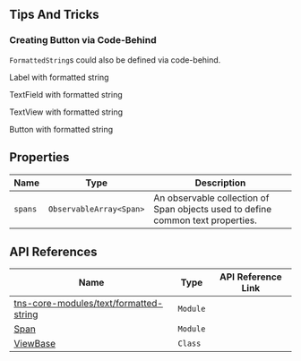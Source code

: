 ## Tips And Tricks

### Creating Button via Code-Behind
`FormattedString`s could also be defined via code-behind.

Label with formatted string
<snippet id='formatted-string-label-code'/>
<snippet id='formatted-string-label-code-ts'/>

TextField with formatted string
<snippet id='formatted-string-textfield-code'/>
<snippet id='formatted-string-textfield-code-ts'/>

TextView with formatted string
<snippet id="formatted-string-textview-code"/>
<snippet id="formatted-string-textview-code-ts"/>

Button with formatted string
<snippet id="formatted-string-button-code"/>
<snippet id="formatted-string-button-code-ts"/>

## Properties

| Name     | Type    | Description    |
|----------|---------|----------------|
| `spans`   | `ObservableArray<Span>` | An observable collection of Span objects used to define common text properties. |


## API References

| Name     | Type    | API Reference Link |
|----------|---------|--------------------|
| [tns-core-modules/text/formatted-string](http://docs.nativescript.org/api-reference/modules/_text_formatted_string_.html) | `Module` | 
| [Span](https://docs.nativescript.org/api-reference/modules/_ui_text_base_span_) | `Module` | 
| [ViewBase](https://docs.nativescript.org/api-reference/classes/_ui_core_view_base_.viewbase) | `Class` | 

